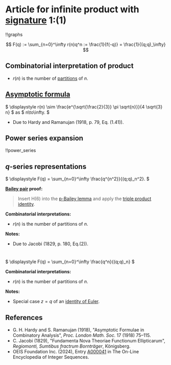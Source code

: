 # Article for infinite product with [signature](../product_signature.html) 1:(1)

!!graphs

$$ F(q) := \sum_{n=0}^\infty r(n)q^n := \frac{1}{f(-q)} = \frac{1}{(q;q)_\infty} $$

## Combinatorial interpretation of product

- $r(n)$ is the number of [partitions](../partitions.html#integer_partitions) of $n$.

## [Asymptotic formula](../asymptotics.html)

$ \displaystyle r(n) \sim \frac{e^{\sqrt{\frac{2}{3}} \pi  \sqrt{n}}}{4 \sqrt{3} n} $ as $ n\to\infty. $
- Due to Hardy and Ramanujan (1918, p. 79, Eq. (1.41)).

## Power series expansion

!!power_series

## $q$-series representations

$ \displaystyle F(q) = \sum_{n=0}^\infty \frac{q^{n^2}}{(q;q)_n^2}. $

**[Bailey pair](../Bailey_pairs.html) proof:**
> Insert H(6) into the [p-Bailey lemma](../Bailey_pairs.html#p_Bailey_lemma) and apply the [triple product identity](../q-series.html#triple_product).

**Combinatorial interpretations:**
- $r(n)$ is the number of partitions of $n$.

    
**Notes:**
- Due to Jacobi (1829, p. 180, Eq.(2)).

#

$ \displaystyle F(q) = \sum_{n=0}^\infty \frac{q^n}{(q;q)_n} $

**Combinatorial interpretations:**
- $r(n)$ is the number of partitions of $n$.
    
**Notes:**
- Special case $z = q$ of an [identity of Euler](../fundamental_q-hypergeometric_sums.html#Euler_id).
    
## References
- G. H. Hardy and S. Ramanujan (1918), "Asymptotic Formulae in Combinatory Analysis", *Proc. London Math. Soc.* 17 (1918) 75–115.
- C. Jacobi (1829), "Fundamenta Nova Theoriae Functionum Ellipticarum", *Regiomonti, Sumtibus fractrum Bornträger*, Königsberg.
- OEIS Foundation Inc. (2024), Entry [A000041](https://oeis.org/A000041) in The On-Line Encyclopedia of Integer Sequences.
